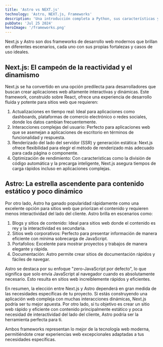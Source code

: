 ```yaml
---
title: 'Astro vs NEXT.js'
technology: 'Astro, NEXT.js, Frameworks'
description: 'Una introducción completa a Python, sus características y por qué es tan popular en el mundo de la programación.'
pubDate: 'Jul 25 2024'
heroImage: '/frameworks.png'
---
```

Next.js y Astro son dos frameworks de desarrollo web modernos que brillan en diferentes escenarios, cada uno con sus propias fortalezas y casos de uso ideales.

## Next.js: El campeón de la reactividad y el dinamismo
Next.js se ha convertido en una opción predilecta para desarrolladores que buscan crear aplicaciones web altamente interactivas y dinámicas. Este framework, construido sobre React, ofrece una experiencia de desarrollo fluida y potente para sitios web que requieren:
1. Actualizaciones en tiempo real: Ideal para aplicaciones como dashboards, plataformas de comercio electrónico o redes sociales, donde los datos cambian frecuentemente.
2. Interacciones complejas del usuario: Perfecto para aplicaciones web que se asemejan a aplicaciones de escritorio en términos de funcionalidad y respuesta.
3. Renderizado del lado del servidor (SSR) y generación estática: Next.js ofrece flexibilidad para elegir el método de renderizado más adecuado para cada página o componente.
4. Optimización de rendimiento: Con características como la división de código automática y la precarga inteligente, Next.js asegura tiempos de carga rápidos incluso en aplicaciones complejas.

## Astro: La estrella ascendente para contenido estático y poco dinámico
Por otro lado, Astro ha ganado popularidad rápidamente como una excelente opción para sitios web que priorizan el contenido y requieren menos interactividad del lado del cliente. Astro brilla en escenarios como:
1. Blogs y sitios de contenido: Ideal para sitios web donde el contenido es rey y la interactividad es secundaria.
2. Sitios web corporativos: Perfecto para presentar información de manera eficiente con mínima sobrecarga de JavaScript.
3. Portafolios: Excelente para mostrar proyectos y trabajos de manera elegante y rápida.
4. Documentación: Astro permite crear sitios de documentación rápidos y fáciles de navegar.

Astro se destaca por su enfoque "zero-JavaScript por defecto", lo que significa que solo envía JavaScript al navegador cuando es absolutamente necesario. Esto resulta en sitios web increíblemente rápidos y eficientes.

En resumen, la elección entre Next.js y Astro dependerá en gran medida de las necesidades específicas de tu proyecto. Si estás construyendo una aplicación web compleja con muchas interacciones dinámicas, Next.js podría ser tu mejor apuesta. Por otro lado, si tu objetivo es crear un sitio web rápido y eficiente con contenido principalmente estático y poca necesidad de interactividad del lado del cliente, Astro podría ser la herramienta perfecta para ti.

Ambos frameworks representan lo mejor de la tecnología web moderna, permitiéndote crear experiencias web excepcionales adaptadas a tus necesidades específicas.